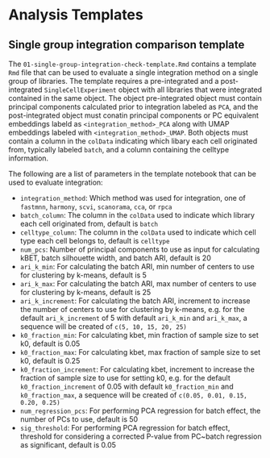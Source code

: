 # Analysis Templates

## Single group integration comparison template

The `01-single-group-integration-check-template.Rmd` contains a template `Rmd` file that can be used to evaluate a single integration method on a single group of libraries.
The template requires a pre-integrated and a post-integrated `SingleCellExperiment` object with all libraries that were integrated contained in the same object.
The object pre-integrated object must contain principal components calculated prior to integration labeled as `PCA`, and the post-integrated object must conatin principal components or PC equivalent embeddings labeld as `<integration_method>_PCA` along with UMAP embeddings labeled with `<integration_method>_UMAP`.
Both objects must contain a column in the `colData` indicating which libary each cell originated from, typically labeled `batch`, and a column containing the celltype information.

The following are a list of parameters in the template notebook that can be used to evaluate integration:

- `integration_method`: Which method was used for integration, one of `fastmnn`, `harmony`, `scvi`, `scanorama`, `cca`, or `rpca`
- `batch_column`: The column in the `colData` used to indicate which library each cell originated from, default is `batch`
- `celltype_column`: The column in the `colData` used to indicate which cell type each cell belongs to, default is `celltype`
- `num_pcs`: Number of principal components to use as input for calculating kBET, batch silhouette width, and batch ARI, default is 20
- `ari_k_min`: For calculating the batch ARI, min number of centers to use for clustering by k-means, default is 5
- `ari_k_max`: For calculating the batch ARI, max number of centers to use for clustering by k-means, default is 25
- `ari_k_increment`: For calculating the batch ARI, increment to increase the number of centers to use for clustering by k-means, e.g. for the default `ari_k_increment` of 5 with default `ari_k_min` and `ari_k_max`, a sequence will be created of `c(5, 10, 15, 20, 25)`
- `k0_fraction_min`: For calculating kbet, min fraction of sample size to set k0, default is 0.05
- `k0_fraction_max`: For calculating kbet, max fraction of sample size to set k0, default is 0.25
- `k0_fraction_increment`: For calculating kbet, increment to increase the fraction of sample size to use for setting k0, e.g. for the default `k0_fraction_increment` of 0.05 with default `k0_fraction_min` and `k0_fraction_max`, a sequence will be created of `c(0.05, 0.01, 0.15, 0.20, 0.25)`
- `num_regression_pcs`: For performing PCA regression for batch effect, the number of PCs to use, default is 50
- `sig_threshold`: For performing PCA regression for batch effect, threshold for considering a corrected P-value from PC~batch regression as significant, default is 0.05
